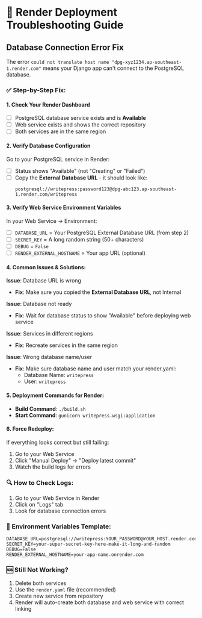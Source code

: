 # 🚨 Render Deployment Troubleshooting Guide

## Database Connection Error Fix

The error `could not translate host name "dpg-xyz1234.ap-southeast-1.render.com"` means your Django app can't connect to the PostgreSQL database.

### ✅ Step-by-Step Fix:

#### 1. Check Your Render Dashboard

- [ ] PostgreSQL database service exists and is **Available**
- [ ] Web service exists and shows the correct repository
- [ ] Both services are in the same region

#### 2. Verify Database Configuration

Go to your PostgreSQL service in Render:

- [ ] Status shows "Available" (not "Creating" or "Failed")
- [ ] Copy the **External Database URL** - it should look like:
  ```
  postgresql://writepress:password123@dpg-abc123.ap-southeast-1.render.com/writepress
  ```

#### 3. Verify Web Service Environment Variables

In your Web Service → Environment:

- [ ] `DATABASE_URL` = Your PostgreSQL External Database URL (from step 2)
- [ ] `SECRET_KEY` = A long random string (50+ characters)
- [ ] `DEBUG` = `False`
- [ ] `RENDER_EXTERNAL_HOSTNAME` = Your app URL (optional)

#### 4. Common Issues & Solutions:

**Issue**: Database URL is wrong

- **Fix**: Make sure you copied the **External Database URL**, not Internal

**Issue**: Database not ready

- **Fix**: Wait for database status to show "Available" before deploying web service

**Issue**: Services in different regions

- **Fix**: Recreate services in the same region

**Issue**: Wrong database name/user

- **Fix**: Make sure database name and user match your render.yaml:
  - Database Name: `writepress`
  - User: `writepress`

#### 5. Deployment Commands for Render:

- **Build Command**: `./build.sh`
- **Start Command**: `gunicorn writepress.wsgi:application`

#### 6. Force Redeploy:

If everything looks correct but still failing:

1. Go to your Web Service
2. Click "Manual Deploy" → "Deploy latest commit"
3. Watch the build logs for errors

### 🔍 How to Check Logs:

1. Go to your Web Service in Render
2. Click on "Logs" tab
3. Look for database connection errors

### 📝 Environment Variables Template:

```
DATABASE_URL=postgresql://writepress:YOUR_PASSWORD@YOUR_HOST.render.com/writepress
SECRET_KEY=your-super-secret-key-here-make-it-long-and-random
DEBUG=False
RENDER_EXTERNAL_HOSTNAME=your-app-name.onrender.com
```

### 🆘 Still Not Working?

1. Delete both services
2. Use the `render.yaml` file (recommended)
3. Create new service from repository
4. Render will auto-create both database and web service with correct linking
